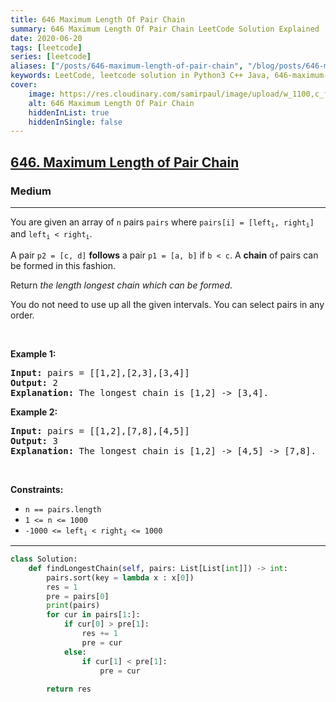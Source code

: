 ```yaml
---
title: 646 Maximum Length Of Pair Chain
summary: 646 Maximum Length Of Pair Chain LeetCode Solution Explained
date: 2020-06-20
tags: [leetcode]
series: [leetcode]
aliases: ["/posts/646-maximum-length-of-pair-chain", "/blog/posts/646-maximum-length-of-pair-chain", "/646-maximum-length-of-pair-chain"]
keywords: LeetCode, leetcode solution in Python3 C++ Java, 646-maximum-length-of-pair-chain solution
cover:
    image: https://res.cloudinary.com/samirpaul/image/upload/w_1100,c_fit,co_rgb:FFFFFF,l_text:Arial_70_bold:646 Maximum Length Of Pair Chain/problem-solving.webp
    alt: 646 Maximum Length Of Pair Chain
    hiddenInList: true
    hiddenInSingle: false
---
```



<h2><a href="https://leetcode.com/problems/maximum-length-of-pair-chain/">646. Maximum Length of Pair Chain</a></h2><h3>Medium</h3><hr><div><p>You are given an array of <code>n</code> pairs <code>pairs</code> where <code>pairs[i] = [left<sub>i</sub>, right<sub>i</sub>]</code> and <code>left<sub>i</sub> &lt; right<sub>i</sub></code>.</p>

<p>A pair <code>p2 = [c, d]</code> <strong>follows</strong> a pair <code>p1 = [a, b]</code> if <code>b &lt; c</code>. A <strong>chain</strong> of pairs can be formed in this fashion.</p>

<p>Return <em>the length longest chain which can be formed</em>.</p>

<p>You do not need to use up all the given intervals. You can select pairs in any order.</p>

<p>&nbsp;</p>
<p><strong>Example 1:</strong></p>

<pre><strong>Input:</strong> pairs = [[1,2],[2,3],[3,4]]
<strong>Output:</strong> 2
<strong>Explanation:</strong> The longest chain is [1,2] -&gt; [3,4].
</pre>

<p><strong>Example 2:</strong></p>

<pre><strong>Input:</strong> pairs = [[1,2],[7,8],[4,5]]
<strong>Output:</strong> 3
<strong>Explanation:</strong> The longest chain is [1,2] -&gt; [4,5] -&gt; [7,8].
</pre>

<p>&nbsp;</p>
<p><strong>Constraints:</strong></p>

<ul>
	<li><code>n == pairs.length</code></li>
	<li><code>1 &lt;= n &lt;= 1000</code></li>
	<li><code>-1000 &lt;= left<sub>i</sub> &lt; right<sub>i</sub> &lt;= 1000</code></li>
</ul>
</div>

---




```python
class Solution:
    def findLongestChain(self, pairs: List[List[int]]) -> int:
        pairs.sort(key = lambda x : x[0])
        res = 1
        pre = pairs[0]
        print(pairs)
        for cur in pairs[1:]:
            if cur[0] > pre[1]:
                res += 1
                pre = cur
            else:
                if cur[1] < pre[1]:
                    pre = cur
        
        return res
```
